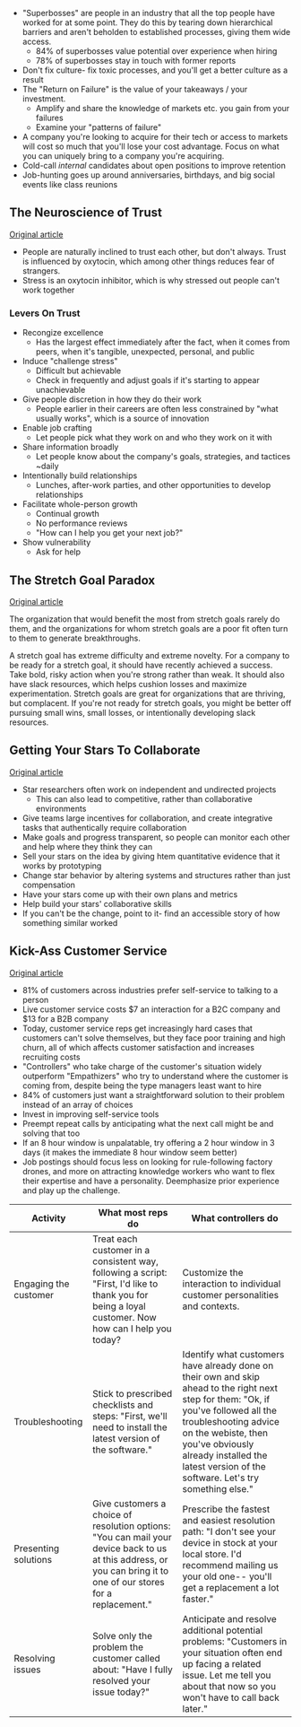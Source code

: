 * "Superbosses" are people in an industry that all the top people have worked for at some point. They do this by tearing down hierarchical barriers and aren't beholden to established processes, giving them wide access.
    * 84% of superbosses value potential over experience when hiring
    * 78% of superbosses stay in touch with former reports
* Don't fix culture- fix toxic processes, and you'll get a better culture as a result
* The "Return on Failure" is the value of your takeaways / your investment.
    * Amplify and share the knowledge of markets etc. you gain from your failures
    * Examine your "patterns of failure"
* A company you're looking to acquire for their tech or access to markets will cost so much that you'll lose your cost advantage. Focus on what you can uniquely bring to a company you're acquiring.
* Cold-call _internal_ candidates about open positions to improve retention
* Job-hunting goes up around anniversaries, birthdays, and big social events like class reunions

## The Neuroscience of Trust

[Original article](https://hbr.org/2017/01/the-neuroscience-of-trust)

* People are naturally inclined to trust each other, but don't always. Trust is influenced by oxytocin, which among other things reduces fear of strangers.
* Stress is an oxytocin inhibitor, which is why stressed out people can't work together

### Levers On Trust

* Recongize excellence
  * Has the largest effect immediately after the fact, when it comes from peers, when it's tangible, unexpected, personal, and public
* Induce "challenge stress"
  * Difficult but achievable
  * Check in frequently and adjust goals if it's starting to appear unachievable
* Give people discretion in how they do their work
  * People earlier in their careers are often less constrained by "what usually works", which is a source of innovation
* Enable job crafting
  * Let people pick what they work on and who they work on it with
* Share information broadly
  * Let people know about the company's goals, strategies, and tactices ~daily
* Intentionally build relationships
  * Lunches, after-work parties, and other opportunities to develop relationships
* Facilitate whole-person growth
  * Continual growth
  * No performance reviews
  * "How can I help you get your next job?"
* Show vulnerability
  * Ask for help

## The Stretch Goal Paradox

[Original article](https://hbr.org/2017/01/the-stretch-goal-paradox)

The organization that would benefit the most from stretch goals rarely do them, and the organizations for whom stretch goals are a poor fit often turn to them to generate breakthroughs.

A stretch goal has extreme difficulty and extreme novelty. For a company to be ready for a stretch goal, it should have recently achieved a success. Take bold, risky action when you're strong rather than weak. It should also have slack resources, which helps cushion losses and maximize experimentation. Stretch goals are great for organizations that are thriving, but complacent. If you're not ready for stretch goals, you might be better off pursuing small wins, small losses, or intentionally developing slack resources.

## Getting Your Stars To Collaborate

[Original article](https://hbr.org/2017/01/getting-your-stars-to-collaborate)

* Star researchers often work on independent and undirected projects
  * This can also lead to competitive, rather than collaborative environments
* Give teams large incentives for collaboration, and create integrative tasks that authentically require collaboration
* Make goals and progress transparent, so people can monitor each other and help where they think they can
* Sell your stars on the idea by giving htem quantitative evidence that it works by prototyping
* Change star behavior by altering systems and structures rather than just compensation
* Have your stars come up with their own plans and metrics
* Help build your stars' collaborative skills
* If you can't be the change, point to it- find an accessible story of how something similar worked

## Kick-Ass Customer Service

[Original article](https://hbr.org/2017/01/kick-ass-customer-service)

* 81% of customers across industries prefer self-service to talking to a person
* Live customer service costs $7 an interaction for a B2C company and $13 for a B2B company
* Today, customer service reps get increasingly hard cases that customers can't solve themselves, but they face poor training and high churn, all of which affects customer satisfaction and increases recruiting costs
* "Controllers" who take charge of the customer's situation widely outperform "Empathizers" who try to understand where the customer is coming from, despite being the type managers least want to hire
* 84% of customers just want a straightforward solution to their problem instead of an array of choices
* Invest in improving self-service tools
* Preempt repeat calls by anticipating what the next call might be and solving that too
* If an 8 hour window is unpalatable, try offering a 2 hour window in 3 days (it makes the immediate 8 hour window seem better)
* Job postings should focus less on looking for rule-following factory drones, and more on attracting knowledge workers who want to flex their expertise and have a personality. Deemphasize prior experience and play up the challenge.

| Activity              | What most reps do       | What controllers do |
| --------------------- | ----------------------- | ------------------- |
| Engaging the customer | Treat each customer in a consistent way, following a script: "First, I'd like to thank you for being a loyal customer. Now how can I help you today? | Customize the interaction to individual customer personalities and contexts. |
| Troubleshooting       | Stick to prescribed checklists and steps: "First, we'll need to install the latest version of the software." | Identify what customers have already done on their own and skip ahead to the right next step for them: "Ok, if you've followed all the troubleshooting advice on the webiste, then you've obviously already installed the latest version of the software. Let's try something else." |
| Presenting solutions  | Give customers a choice of resolution options: "You can mail your device back to us at this address, or you can bring it to one of our stores for a replacement." | Prescribe the fastest and easiest resolution path: "I don't see your device in stock at your local store. I'd recommend mailing us your old one-- you'll get a replacement a lot faster." |
| Resolving issues      | Solve only the problem the customer called about: "Have I fully resolved your issue today?" | Anticipate and resolve additional potential problems: "Customers in your situation often end up facing a related issue. Let me tell you about that now so you won't have to call back later." |
